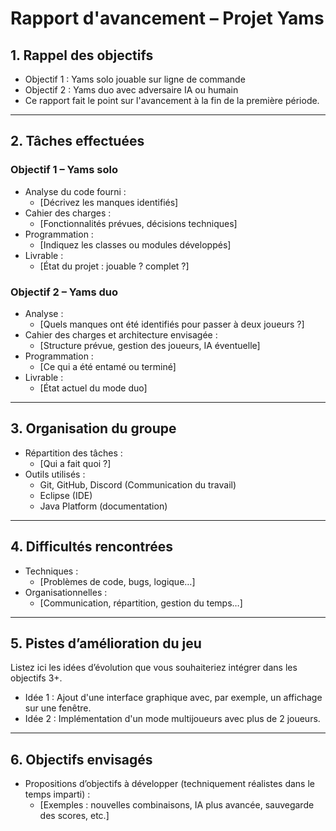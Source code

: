 # Rapport d'avancement – Projet Yams

## 1. Rappel des objectifs

- Objectif 1 : Yams solo jouable sur ligne de commande
- Objectif 2 : Yams duo avec adversaire IA ou humain
- Ce rapport fait le point sur l'avancement à la fin de la première période.

---

## 2. Tâches effectuées

### Objectif 1 – Yams solo
- Analyse du code fourni :
  - [Décrivez les manques identifiés]
- Cahier des charges :
  - [Fonctionnalités prévues, décisions techniques]
- Programmation :
  - [Indiquez les classes ou modules développés]
- Livrable :
  - [État du projet : jouable ? complet ?]

### Objectif 2 – Yams duo
- Analyse :
  - [Quels manques ont été identifiés pour passer à deux joueurs ?]
- Cahier des charges et architecture envisagée :
  - [Structure prévue, gestion des joueurs, IA éventuelle]
- Programmation :
  - [Ce qui a été entamé ou terminé]
- Livrable :
  - [État actuel du mode duo]

---

## 3. Organisation du groupe

- Répartition des tâches :
  - [Qui a fait quoi ?]
- Outils utilisés :
  - Git, GitHub, Discord (Communication du travail)
  - Eclipse (IDE)
  - Java Platform (documentation)

---

## 4. Difficultés rencontrées

- Techniques :  
  - [Problèmes de code, bugs, logique…]
- Organisationnelles :  
  - [Communication, répartition, gestion du temps…]

---

## 5. Pistes d’amélioration du jeu

Listez ici les idées d’évolution que vous souhaiteriez intégrer dans les objectifs 3+.

- Idée 1 : Ajout d'une interface graphique avec, par exemple, un affichage sur une fenêtre.
- Idée 2 : Implémentation d'un mode multijoueurs avec plus de 2 joueurs.

---

## 6. Objectifs envisagés

- Propositions d’objectifs à développer (techniquement réalistes dans le temps imparti) :
  - [Exemples : nouvelles combinaisons, IA plus avancée, sauvegarde des scores, etc.]

